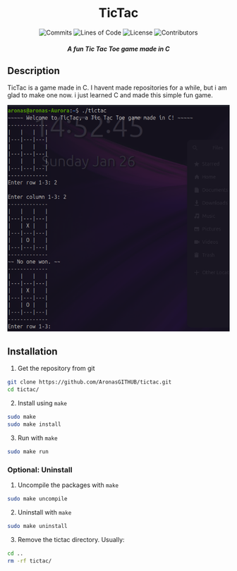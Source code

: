 <div align="center">
    <h1>TicTac</h1>
    <img src="https://img.shields.io/github/commit-activity/m/aronasgithub/tictac?label=commits&logo=github" alt="Commits">
    <img src="https://img.shields.io/github/languages/code-size/aronasgithub/tictac?label=lines%20of%20code" alt="Lines of Code">
    <img src="https://img.shields.io/github/license/aronasgithub/tictac" alt="License">
    <img src="https://img.shields.io/github/contributors/aronasgithub/tictac" alt="Contributors">
</div>

<div align="center">
    <h5>
        A fun Tic Tac Toe game made in C
    </h5>
</div>

## Description

TicTac is a game made in C. I havent made repositories for a while, but i am glad to make one now. i just learned C and made this simple fun game.

<img src="https://github.com/AronasGITHUB/tictac/blob/main/screenshots/ss1.png" alt="Screenshot of TicTac" style="width=100px">

## Installation

1. Get the repository from git

```bash
git clone https://github.com/AronasGITHUB/tictac.git
cd tictac/
```

2. Install using `make`

```bash
sudo make
sudo make install
```

3. Run with `make`

```bash
sudo make run
```

### Optional: Uninstall

1. Uncompile the packages with `make`

```bash
sudo make uncompile
```

2. Uninstall with `make`

```bash
sudo make uninstall
```

3. Remove the tictac directory. Usually:

```bash
cd ..
rm -rf tictac/
```
